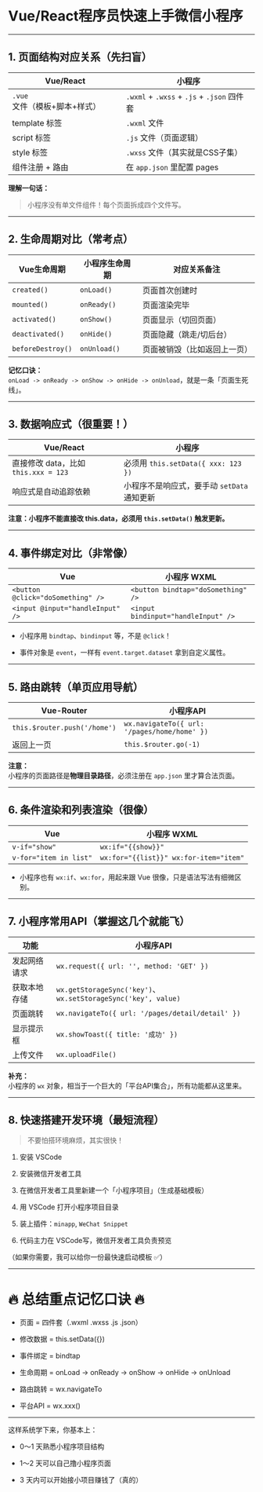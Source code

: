 # Vue/React程序员快速上手微信小程序

---

## 1. 页面结构对应关系（先扫盲）

|Vue/React|小程序|
|---|---|
|`.vue` 文件（模板+脚本+样式）|`.wxml` + `.wxss` + `.js` + `.json` 四件套|
|template 标签|`.wxml` 文件|
|script 标签|`.js` 文件（页面逻辑）|
|style 标签|`.wxss` 文件（其实就是CSS子集）|
|组件注册 + 路由|在 `app.json` 里配置 pages|

**理解一句话：**

> 小程序没有单文件组件！每个页面拆成四个文件写。

---

## 2. 生命周期对比（常考点）

|Vue生命周期|小程序生命周期|对应关系备注|
|---|---|---|
|`created()`|`onLoad()`|页面首次创建时|
|`mounted()`|`onReady()`|页面渲染完毕|
|`activated()`|`onShow()`|页面显示（切回页面）|
|`deactivated()`|`onHide()`|页面隐藏（跳走/切后台）|
|`beforeDestroy()`|`onUnload()`|页面被销毁（比如返回上一页）|

**记忆口诀：**  
`onLoad -> onReady -> onShow -> onHide -> onUnload`，就是一条「页面生死线」。

---

## 3. 数据响应式（很重要！）

|Vue/React|小程序|
|---|---|
|直接修改 data，比如 `this.xxx = 123`|必须用 `this.setData({ xxx: 123 })`|
|响应式是自动追踪依赖|小程序不是响应式，要手动 `setData` 通知更新|

**注意：小程序不能直接改 this.data，必须用 `this.setData()` 触发更新。**

---

## 4. 事件绑定对比（非常像）

|Vue|小程序 WXML|
|---|---|
|`<button @click="doSomething" />`|`<button bindtap="doSomething" />`|
|`<input @input="handleInput" />`|`<input bindinput="handleInput" />`|

- 小程序用 `bindtap`、`bindinput` 等，不是 `@click`！
    
- 事件对象是 `event`，一样有 `event.target.dataset` 拿到自定义属性。
    

---

## 5. 路由跳转（单页应用导航）

|Vue-Router|小程序API|
|---|---|
|`this.$router.push('/home')`|`wx.navigateTo({ url: '/pages/home/home' })`|
|返回上一页|`this.$router.go(-1)`|

**注意：**  
小程序的页面路径是**物理目录路径**，必须注册在 `app.json` 里才算合法页面。

---

## 6. 条件渲染和列表渲染（很像）

|Vue|小程序 WXML|
|---|---|
|`v-if="show"`|`wx:if="{{show}}"`|
|`v-for="item in list"`|`wx:for="{{list}}" wx:for-item="item"`|

- 小程序也有 `wx:if`、`wx:for`，用起来跟 Vue 很像，只是语法写法有细微区别。
    

---

## 7. 小程序常用API（掌握这几个就能飞）

|功能|小程序API|
|---|---|
|发起网络请求|`wx.request({ url: '', method: 'GET' })`|
|获取本地存储|`wx.getStorageSync('key')`、`wx.setStorageSync('key', value)`|
|页面跳转|`wx.navigateTo({ url: '/pages/detail/detail' })`|
|显示提示框|`wx.showToast({ title: '成功' })`|
|上传文件|`wx.uploadFile()`|

**补充：**  
小程序的 `wx` 对象，相当于一个巨大的「平台API集合」，所有功能都从这里来。

---

## 8. 快速搭建开发环境（最短流程）

> 不要怕搭环境麻烦，其实很快！

1. 安装 VSCode
    
2. 安装微信开发者工具
    
3. 在微信开发者工具里新建一个「小程序项目」（生成基础模板）
    
4. 用 VSCode 打开小程序项目目录
    
5. 装上插件：`minapp`, `WeChat Snippet`
    
6. 代码主力在 VSCode写，微信开发者工具负责预览
    

（如果你需要，我可以给你一份最快速启动模板 ✅）

---

# 🔥 总结重点记忆口诀 🔥

- 页面 = 四件套（.wxml .wxss .js .json）
    
- 修改数据 = this.setData({})
    
- 事件绑定 = bindtap
    
- 生命周期 = onLoad → onReady → onShow → onHide → onUnload
    
- 路由跳转 = wx.navigateTo
    
- 平台API = wx.xxx()
    

---

这样系统学下来，你基本上：

- 0～1 天熟悉小程序项目结构
    
- 1～2 天可以自己撸小程序页面
    
- 3 天内可以开始接小项目赚钱了（真的）
